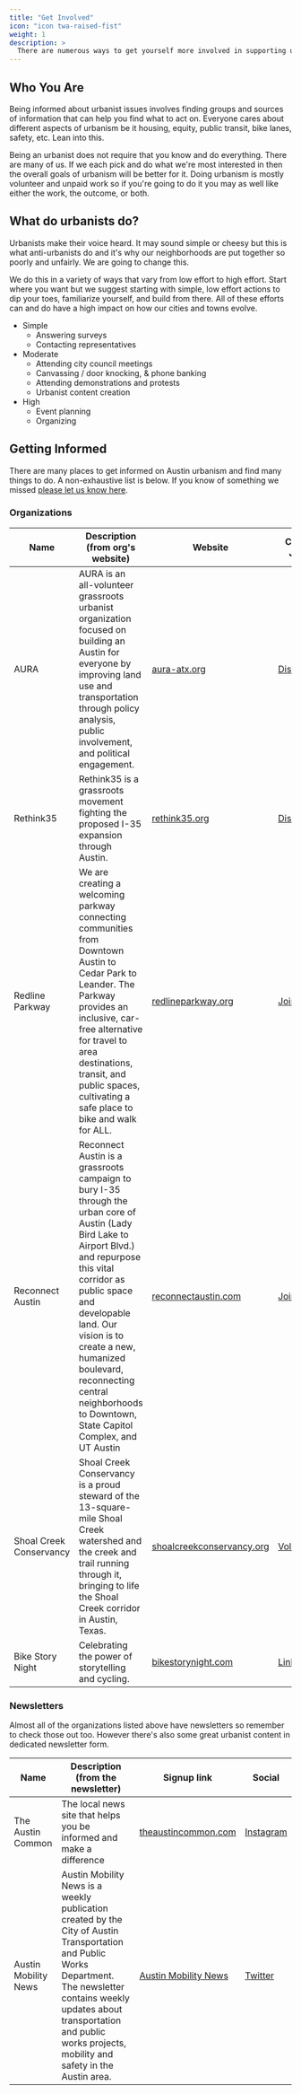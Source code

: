 ```yaml
---
title: "Get Involved"
icon: "icon twa-raised-fist"
weight: 1
description: >
  There are numerous ways to get yourself more involved in supporting urbanist causes. The first steps of which are knowing who you are, what you care about, and getting informed.
---
```

## Who You Are

Being informed about urbanist issues involves finding groups and sources of information that can help you find what to act on. Everyone cares about different aspects of urbanism be it housing, equity, public transit, bike lanes, safety, etc. Lean into this.

Being an urbanist does not require that you know and do everything. There are many of us. If we each pick and do what we're most interested in then the overall goals of urbanism will be better for it. Doing urbanism is mostly volunteer and unpaid work so if you're going to do it you may as well like either the work, the outcome, or both.

## What do urbanists do?

Urbanists make their voice heard. It may sound simple or cheesy but this is what anti-urbanists do and it's why our neighborhoods are put together so poorly and unfairly. We are going to change this.

We do this in a variety of ways that vary from low effort to high effort. Start where you want but we suggest starting with simple, low effort actions to dip your toes, familiarize yourself, and build from there. All of these efforts can and do have a high impact on how our cities and towns evolve.

- Simple
  - Answering surveys
  - Contacting representatives
- Moderate
  - Attending city council meetings
  - Canvassing / door knocking, & phone banking
  - Attending demonstrations and protests
  - Urbanist content creation
- High
  - Event planning
  - Organizing

## Getting Informed

There are many places to get informed on Austin urbanism and find many things to do. A non-exhaustive list is below. If you know of something we missed [please let us know here](https://github.com/zeezephyr/urbanism-guide/discussions/23#discussion-5695516).

### Organizations

| Name                    | Description (from org's website)                                                                                                                                                                                                                                                                                                           | Website                                                        | Chat / Join                                                            | Social Media                                                         | Dip your toes                                                                                |
| ----------------------- | ------------------------------------------------------------------------------------------------------------------------------------------------------------------------------------------------------------------------------------------------------------------------------------------------------------------------------------------ | -------------------------------------------------------------- | ---------------------------------------------------------------------- | -------------------------------------------------------------------- | -------------------------------------------------------------------------------------------- |
| AURA                    | AURA is an all-volunteer grassroots urbanist organization focused on building an Austin for everyone by improving land use and transportation through policy analysis, public involvement, and political engagement.                                                                                                                       | [aura-atx.org](https://aura-atx.org)                           | [Discord](https://discord.gg/eQqxMV5KMq)                               | [Twitter](https://twitter.com/AURAatx)                               | Join their Discord and turn on notifications for the #get-involved channel for things to do! |
| Rethink35               | Rethink35 is a grassroots movement fighting the proposed I-35 expansion through Austin.                                                                                                                                                                                                                                                    | [rethink35.org](https://rethink35.org/)                        | [Discord](https://discord.com/invite/pTvvSgUwFf)                       | [TikTok](https://www.tiktok.com/@rethink35_atx)                      | Join their Discord and turn on notifications for the #calls-to-action channel!               |
| Redline Parkway         | We are creating a welcoming parkway connecting communities from Downtown Austin to Cedar Park to Leander. The Parkway provides an inclusive, car-free alternative for travel to area destinations, transit, and public spaces, cultivating a safe place to bike and walk for ALL.                                                          | [redlineparkway.org](https://www.redlineparkway.org/)          | [Join](https://www.redlineparkway.org/join)                            | [Instagram](https://www.instagram.com/redlineparkway/)               |                                                                                              |
| Reconnect Austin        | Reconnect Austin is a grassroots campaign to bury I-35 through the urban core of Austin (Lady Bird Lake to Airport Blvd.) and repurpose this vital corridor as public space and developable land. Our vision is to create a new, humanized boulevard, reconnecting central neighborhoods to Downtown, State Capitol Complex, and UT Austin | [reconnectaustin.com](https://reconnectaustin.com/)            | [Join](https://reconnectaustin.com/join-us/)                           | [Facebook](https://reconnectaustin.com/join-us/?share=facebook&nb=1) |                                                                                              |
| Shoal Creek Conservancy | Shoal Creek Conservancy is a proud steward of the 13-square-mile Shoal Creek watershed and the creek and trail running through it, bringing to life the Shoal Creek corridor in Austin, Texas.                                                                                                                                             | [shoalcreekconservancy.org](https://shoalcreekconservancy.org) | [Volunteer](https://shoalcreekconservancy.org/get-involved/volunteer/) | [Instagram](https://www.instagram.com/shoalcreekconservancy/)        |                                                                                              |
| Bike Story Night        | Celebrating the power of storytelling and cycling.                                                                                                                                                                                                                                                                                         | [bikestorynight.com](https://www.bikestorynight.com/)          | [Linktree](https://linktr.ee/BikeStoryNight)                           | [Instagram](https://www.instagram.com/bikestorynight/)               |                                                                                              |

### Newsletters

Almost all of the organizations listed above have newsletters so remember to check those out too. However there's also some great urbanist content in dedicated newsletter form.

| Name                 | Description (from the newsletter)                                                                                                                                                                                                                     | Signup link                                                                                                         | Social                                                    |
| -------------------- | ----------------------------------------------------------------------------------------------------------------------------------------------------------------------------------------------------------------------------------------------------- | ------------------------------------------------------------------------------------------------------------------- | --------------------------------------------------------- |
| The Austin Common    | The local news site that helps you be informed and make a difference                                                                                                                                                                                  | [theaustincommon.com](https://theaustincommon.com/subscribe/)                                                       | [Instagram](https://www.instagram.com/the_austin_common/) |
| Austin Mobility News | Austin Mobility News is a weekly publication created by the City of Austin Transportation and Public Works Department. The newsletter contains weekly updates about transportation and public works projects, mobility and safety in the Austin area. | [Austin Mobility News](https://austintexas.us3.list-manage.com/subscribe?u=da7c8480d321984a479109412&id=4273909b8d) | [Twitter](https://twitter.com/austintexasgov)             |
